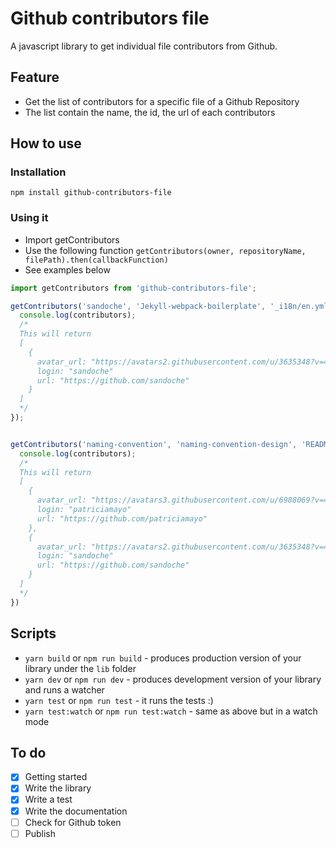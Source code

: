 # Github contributors file

A javascript library to get individual file contributors from Github.

## Feature

* Get the list of contributors for a specific file of a Github Repository
* The list contain the name, the id, the url of each contributors

## How to use

### Installation
```
npm install github-contributors-file
```

### Using it

* Import getContributors
* Use the following function `getContributors(owner, repositoryName, filePath).then(callbackFunction)`
* See examples below


```js
import getContributors from 'github-contributors-file';

getContributors('sandoche', 'Jekyll-webpack-boilerplate', '_i18n/en.yml').then((contributors) => {
  console.log(contributors);
  /*
  This will return
  [
    {
      avatar_url: "https://avatars2.githubusercontent.com/u/3635348?v=4"
      login: "sandoche"
      url: "https://github.com/sandoche"
    }
  ]
  */
});


getContributors('naming-convention', 'naming-convention-design', 'README.md').then((contributors) => {
  console.log(contributors);
  /*
  This will return
  [
    {
      avatar_url: "https://avatars3.githubusercontent.com/u/6988069?v=4"
      login: "patriciamayo"
      url: "https://github.com/patriciamayo"
    },
    {
      avatar_url: "https://avatars2.githubusercontent.com/u/3635348?v=4"
      login: "sandoche"
      url: "https://github.com/sandoche"
    }
  ]
  */
})
```

## Scripts

* `yarn build` or `npm run build` - produces production version of your library under the `lib` folder
* `yarn dev` or `npm run dev` - produces development version of your library and runs a watcher
* `yarn test` or `npm run test` - it runs the tests :)
* `yarn test:watch` or `npm run test:watch` - same as above but in a watch mode

## To do
- [x] Getting started
- [x] Write the library
- [x] Write a test
- [x] Write the documentation
- [ ] Check for Github token
- [ ] Publish